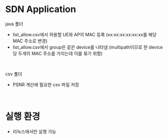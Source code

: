 # SDN Application
java 폴더  
- list_allow.csv에서 허용할 UE와 AP의 MAC 등록 (xx:xx:xx:xx:xx:xx를 해당 MAC 주소로 변경)
- list_allow.csv에서 group은 같은 device를 나타냄 (multipath이므로 한 device당 두개의 MAC 주소를 가지는데 이를 묶기 위함)

<br>

csv 폴더

- PSNR 계산에 필요한 csv 파일 저장

<br>

# 실행 환경  
- 리눅스에서만 실행 가능  
